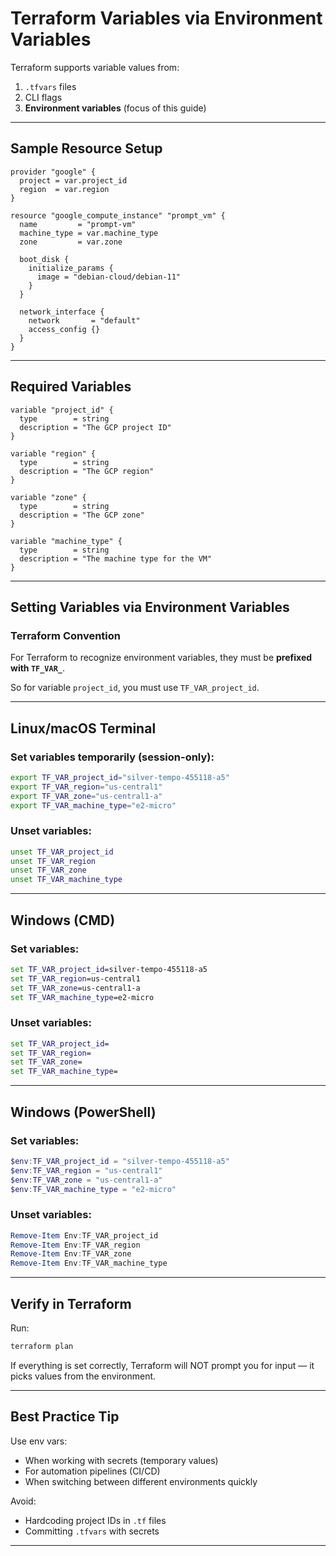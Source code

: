 
# Terraform Variables via Environment Variables

Terraform supports variable values from:

1. `.tfvars` files
2. CLI flags
3. **Environment variables** (focus of this guide)

---

## Sample Resource Setup

```hcl
provider "google" {
  project = var.project_id
  region  = var.region
}

resource "google_compute_instance" "prompt_vm" {
  name         = "prompt-vm"
  machine_type = var.machine_type
  zone         = var.zone

  boot_disk {
    initialize_params {
      image = "debian-cloud/debian-11"
    }
  }

  network_interface {
    network       = "default"
    access_config {}
  }
}
```

---

## Required Variables

```hcl
variable "project_id" {
  type        = string
  description = "The GCP project ID"
}

variable "region" {
  type        = string
  description = "The GCP region"
}

variable "zone" {
  type        = string
  description = "The GCP zone"
}

variable "machine_type" {
  type        = string
  description = "The machine type for the VM"
}
```

---

## Setting Variables via Environment Variables

### Terraform Convention

For Terraform to recognize environment variables, they must be **prefixed with `TF_VAR_`**.

So for variable `project_id`, you must use `TF_VAR_project_id`.

---

## Linux/macOS Terminal

### Set variables temporarily (session-only):

```bash
export TF_VAR_project_id="silver-tempo-455118-a5"
export TF_VAR_region="us-central1"
export TF_VAR_zone="us-central1-a"
export TF_VAR_machine_type="e2-micro"
```

### Unset variables:

```bash
unset TF_VAR_project_id
unset TF_VAR_region
unset TF_VAR_zone
unset TF_VAR_machine_type
```

---

## Windows (CMD)

### Set variables:

```cmd
set TF_VAR_project_id=silver-tempo-455118-a5
set TF_VAR_region=us-central1
set TF_VAR_zone=us-central1-a
set TF_VAR_machine_type=e2-micro
```

### Unset variables:

```cmd
set TF_VAR_project_id=
set TF_VAR_region=
set TF_VAR_zone=
set TF_VAR_machine_type=
```

---

## Windows (PowerShell)

### Set variables:

```powershell
$env:TF_VAR_project_id = "silver-tempo-455118-a5"
$env:TF_VAR_region = "us-central1"
$env:TF_VAR_zone = "us-central1-a"
$env:TF_VAR_machine_type = "e2-micro"
```

### Unset variables:

```powershell
Remove-Item Env:TF_VAR_project_id
Remove-Item Env:TF_VAR_region
Remove-Item Env:TF_VAR_zone
Remove-Item Env:TF_VAR_machine_type
```

---

## Verify in Terraform

Run:

```bash
terraform plan
```

If everything is set correctly, Terraform will NOT prompt you for input — it picks values from the environment.

---

## Best Practice Tip

Use env vars:

* When working with secrets (temporary values)
* For automation pipelines (CI/CD)
* When switching between different environments quickly

Avoid:

* Hardcoding project IDs in `.tf` files
* Committing `.tfvars` with secrets

---
